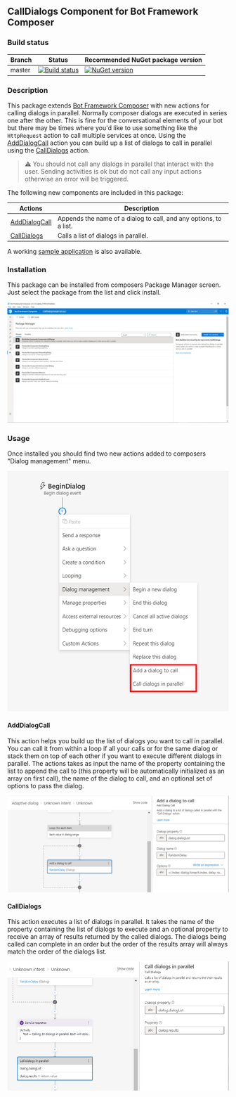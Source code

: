 ## CallDialogs Component for Bot Framework Composer

### Build status
| Branch | Status | Recommended NuGet package version |
| ------ | ------ | ------ |
| master | [![Build status](https://ci.appveyor.com/api/projects/status/b9123gl3kih8x9cb?svg=true)](https://ci.appveyor.com/project/garypretty/botbuilder-community) | [![NuGet version](https://img.shields.io/badge/NuGet-1.0.39-blue.svg)](https://www.nuget.org/packages/Bot.Builder.Community.Components.CallDialogs/) |

### Description
This package extends [Bot Framework Composer](https://docs.microsoft.com/en-us/composer/introduction) with new actions for calling dialogs in parallel. Normally composer dialogs are executed in series one after the other. This is fine for the conversational elements of your bot but there may be times where you'd like to use something like the `HttpRequest` action to call multiple services at once. Using the [AddDialogCall](#AddDialogCall) action you can build up a list of dialogs to call in parallel using the [CallDialogs](#CallDialogs) action. 

> :warning: You should not call any dialogs in parallel that interact with the user. Sending activities is ok but do not call any input actions otherwise an error will be triggered.

The following new components are included in this package:

| Actions | Description |
| ------ | ------ |
| [AddDialogCall](#AddDialogCall) | Appends the name of a dialog to call, and any options, to a list. |
| [CallDialogs](#CallDialogs) | Calls a list of dialogs in parallel. |

A working [sample application](../../samples/components/CallDialogSample) is also available.

### Installation

This package can be installed from composers Package Manager screen. Just select the package from the list and click install.

![Package Manager](package-manager.png)

### Usage

Once installed you should find two new actions added to composers "Dialog management" menu.

![Action Menu](new-menu.png)


#### AddDialogCall

This action helps you build up the list of dialogs you want to call in parallel. You can call it from within a loop if all your calls or for the same dialog or stack them on top of each other if you want to execute different dialogs in parallel.  The actions takes as input the name of the property containing the list to append the call to (this property will be automatically initialized as an array on first call), the name of the dialog to call, and an optional set of options to pass the dialog.

![AddDialogCall Properties](AddDialogCall.png)

#### CallDialogs

This action executes a list of dialogs in parallel.  It takes the name of the property containing the list of dialogs to execute and an optional property to receive an array of results returned by the called dialogs.  The dialogs being called can complete in an order but the order of the results array will always match the order of the dialogs list.

![CallDialogs Properties](CallDialogs.png)

